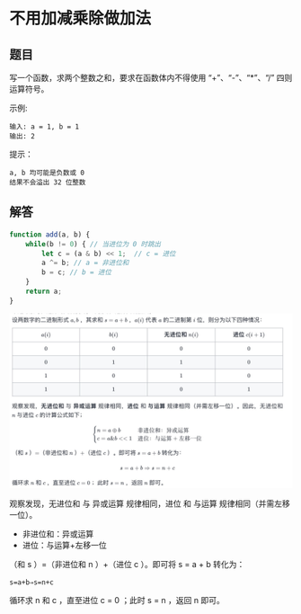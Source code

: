 # 不用加减乘除做加法

## 题目
写一个函数，求两个整数之和，要求在函数体内不得使用 “+”、“-”、“*”、“/” 四则运算符号。

示例:
```
输入: a = 1, b = 1
输出: 2
```

提示：
```
a, b 均可能是负数或 0
结果不会溢出 32 位整数
```

## 解答
```js
function add(a, b) {
    while(b != 0) { // 当进位为 0 时跳出
        let c = (a & b) << 1;  // c = 进位
        a ^= b; // a = 非进位和
        b = c; // b = 进位
    }
    return a;
}
```

<img src='img/51-1.jpeg' />

观察发现，无进位和 与 异或运算 规律相同，进位 和 与运算 规律相同（并需左移一位）。 
* 非进位和：异或运算
* 进位：与运算+左移一位

（和 s ）=（非进位和 n ）+（进位 c ）。即可将 s = a + b 转化为：
```
s=a+b⇒s=n+c
```
循环求 n 和 c ，直至进位 c = 0 ；此时 s = n ，返回 n 即可。
